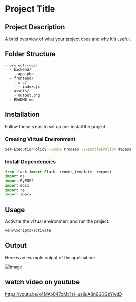 # Project Title

## Project Description
A brief overview of what your project does and why it's useful.

## Folder Structure
```
- project-root/
  - backend/
    - app.php
  - frontend/
    - src/
      - index.js
  - assets/
    - output.png
  - README.md
```

## Installation
Follow these steps to set up and install the project.

### Creating Virtual Environment
```sh
Set-ExecutionPolicy -Scope Process -ExecutionPolicy Bypass
```

### Install Dependencies
```python
from flask import Flask, render_template, request
import os
import PyPDF2
import docx
import re
import spacy
```

## Usage
Activate the virtual environment and run the project.
```sh
venv\Scripts\activate
```

## Output
Here is an example output of the application:

![image](https://github.com/user-attachments/assets/887996e7-1414-45ba-897c-865e89160cd5)

## watch video on youtube
https://youtu.be/x4MAp047oMk?si=us9uA8n9GDGbYwdO

